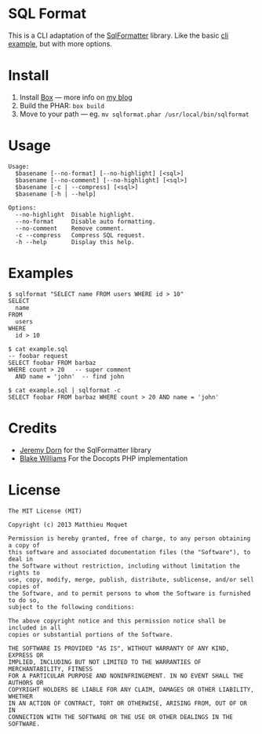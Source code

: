 # SQL Format

This is a CLI adaptation of the [SqlFormatter](http://jdorn.github.io/sql-formatter/) library.
Like the basic [cli example](https://github.com/jdorn/sql-formatter/blob/bccca26bfe75b30aba71c2f734e9f9dd854a85f6/examples/examples.php),
but with more options.

# Install

1. Install [Box](http://box-project.org/) — more info on [my blog](http://moquet.net/blog/distributing-php-cli/)
2. Build the PHAR: `box build`
3. Move to your path — eg. `mv sqlformat.phar /usr/local/bin/sqlformat`

# Usage

    Usage:
      $basename [--no-format] [--no-highlight] [<sql>]
      $basename [--no-comment] [--no-highlight] [<sql>]
      $basename [-c | --compress] [<sql>]
      $basename [-h | --help]

    Options:
      --no-highlight  Disable highlight.
      --no-format     Disable auto formatting.
      --no-comment    Remove comment.
      -c --compress   Compress SQL request.
      -h --help       Display this help.

# Examples

    $ sqlformat "SELECT name FROM users WHERE id > 10"
    SELECT
      name
    FROM
      users
    WHERE
      id > 10

    $ cat example.sql
    -- foobar request
    SELECT foobar FROM barbaz
    WHERE count > 20   -- super comment
      AND name = 'john'  -- find john

    $ cat example.sql | sqlformat -c
    SELECT foobar FROM barbaz WHERE count > 20 AND name = 'john'

# Credits

- [Jeremy Dorn](https://github.com/jdorn) for the SqlFormatter library
- [Blake Williams](https://github.com/shabbyrobe) For the Docopts PHP implementation

# License

    The MIT License (MIT)

    Copyright (c) 2013 Matthieu Moquet

    Permission is hereby granted, free of charge, to any person obtaining a copy of
    this software and associated documentation files (the "Software"), to deal in
    the Software without restriction, including without limitation the rights to
    use, copy, modify, merge, publish, distribute, sublicense, and/or sell copies of
    the Software, and to permit persons to whom the Software is furnished to do so,
    subject to the following conditions:

    The above copyright notice and this permission notice shall be included in all
    copies or substantial portions of the Software.

    THE SOFTWARE IS PROVIDED "AS IS", WITHOUT WARRANTY OF ANY KIND, EXPRESS OR
    IMPLIED, INCLUDING BUT NOT LIMITED TO THE WARRANTIES OF MERCHANTABILITY, FITNESS
    FOR A PARTICULAR PURPOSE AND NONINFRINGEMENT. IN NO EVENT SHALL THE AUTHORS OR
    COPYRIGHT HOLDERS BE LIABLE FOR ANY CLAIM, DAMAGES OR OTHER LIABILITY, WHETHER
    IN AN ACTION OF CONTRACT, TORT OR OTHERWISE, ARISING FROM, OUT OF OR IN
    CONNECTION WITH THE SOFTWARE OR THE USE OR OTHER DEALINGS IN THE SOFTWARE.
